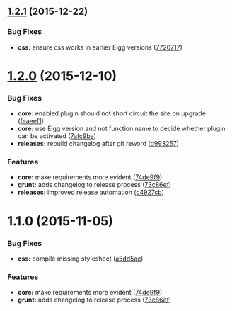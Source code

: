 <a name="1.2.1"></a>
## [1.2.1](https://github.com/hypeJunction/Elgg-forms_api/compare/1.2.0...v1.2.1) (2015-12-22)


### Bug Fixes

* **css:** ensure css works in earlier Elgg versions ([7720717](https://github.com/hypeJunction/Elgg-forms_api/commit/7720717))



<a name="1.2.0"></a>
# [1.2.0](https://github.com/hypeJunction/Elgg-forms_api/compare/1.1.0...v1.2.0) (2015-12-10)


### Bug Fixes

* **core:** enabled plugin should not short circuit the site on upgrade ([feaeef1](https://github.com/hypeJunction/Elgg-forms_api/commit/feaeef1))
* **core:** use Elgg version and not function name to decide whether plugin can be activated ([7afc9ba](https://github.com/hypeJunction/Elgg-forms_api/commit/7afc9ba))
* **releases:** rebuild changelog after git reword ([d993257](https://github.com/hypeJunction/Elgg-forms_api/commit/d993257))

### Features

* **core:** make requirements more evident ([74de9f9](https://github.com/hypeJunction/Elgg-forms_api/commit/74de9f9))
* **grunt:** adds changelog to release process ([73c86ef](https://github.com/hypeJunction/Elgg-forms_api/commit/73c86ef))
* **releases:** improved release automation ([c4927cb](https://github.com/hypeJunction/Elgg-forms_api/commit/c4927cb))



<a name="1.1.0"></a>
# 1.1.0 (2015-11-05)


### Bug Fixes

* **css:** compile missing stylesheet ([a5dd5ac](https://github.com/hypeJunction/Elgg-forms_api/commit/a5dd5ac))

### Features

* **core:** make requirements more evident ([74de9f9](https://github.com/hypeJunction/Elgg-forms_api/commit/74de9f9))
* **grunt:** adds changelog to release process ([73c86ef](https://github.com/hypeJunction/Elgg-forms_api/commit/73c86ef))



